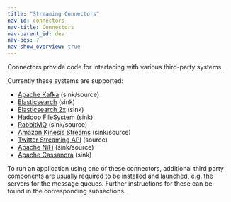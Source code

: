 ```yaml
---
title: "Streaming Connectors"
nav-id: connectors
nav-title: Connectors
nav-parent_id: dev
nav-pos: 7
nav-show_overview: true
---
```

<!--
Licensed to the Apache Software Foundation (ASF) under one
or more contributor license agreements.  See the NOTICE file
distributed with this work for additional information
regarding copyright ownership.  The ASF licenses this file
to you under the Apache License, Version 2.0 (the
"License"); you may not use this file except in compliance
with the License.  You may obtain a copy of the License at

  http://www.apache.org/licenses/LICENSE-2.0

Unless required by applicable law or agreed to in writing,
software distributed under the License is distributed on an
"AS IS" BASIS, WITHOUT WARRANTIES OR CONDITIONS OF ANY
KIND, either express or implied.  See the License for the
specific language governing permissions and limitations
under the License.
-->

Connectors provide code for interfacing with various third-party systems.

Currently these systems are supported:

 * [Apache Kafka](https://kafka.apache.org/) (sink/source)
 * [Elasticsearch](https://elastic.co/) (sink)
 * [Elasticsearch 2x](https://elastic.co/) (sink)
 * [Hadoop FileSystem](http://hadoop.apache.org) (sink)
 * [RabbitMQ](http://www.rabbitmq.com/) (sink/source)
 * [Amazon Kinesis Streams](http://aws.amazon.com/kinesis/streams/) (sink/source)
 * [Twitter Streaming API](https://dev.twitter.com/docs/streaming-apis) (source)
 * [Apache NiFi](https://nifi.apache.org) (sink/source)
 * [Apache Cassandra](https://cassandra.apache.org/) (sink)

To run an application using one of these connectors, additional third party
components are usually required to be installed and launched, e.g. the servers
for the message queues. Further instructions for these can be found in the
corresponding subsections.
